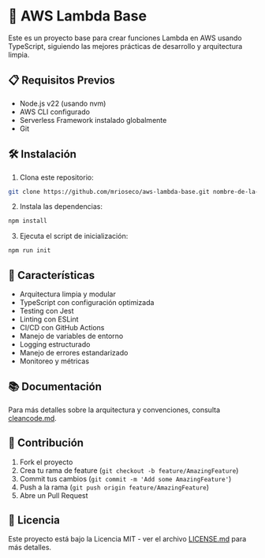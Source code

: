 # 🚀 AWS Lambda Base

Este es un proyecto base para crear funciones Lambda en AWS usando TypeScript, siguiendo las mejores prácticas de desarrollo y arquitectura limpia.

## 📋 Requisitos Previos

- Node.js v22 (usando nvm)
- AWS CLI configurado
- Serverless Framework instalado globalmente
- Git

## 🛠️ Instalación

1. Clona este repositorio:

```bash
git clone https://github.com/mrioseco/aws-lambda-base.git nombre-de-la-carpeta
```

2. Instala las dependencias:

```bash
npm install
```

3. Ejecuta el script de inicialización:

```bash
npm run init
```

## 🎯 Características

- Arquitectura limpia y modular
- TypeScript con configuración optimizada
- Testing con Jest
- Linting con ESLint
- CI/CD con GitHub Actions
- Manejo de variables de entorno
- Logging estructurado
- Manejo de errores estandarizado
- Monitoreo y métricas

## 📚 Documentación

Para más detalles sobre la arquitectura y convenciones, consulta [cleancode.md](./cleancode.md).

## 🤝 Contribución

1. Fork el proyecto
2. Crea tu rama de feature (`git checkout -b feature/AmazingFeature`)
3. Commit tus cambios (`git commit -m 'Add some AmazingFeature'`)
4. Push a la rama (`git push origin feature/AmazingFeature`)
5. Abre un Pull Request

## 📝 Licencia

Este proyecto está bajo la Licencia MIT - ver el archivo [LICENSE.md](LICENSE.md) para más detalles.
